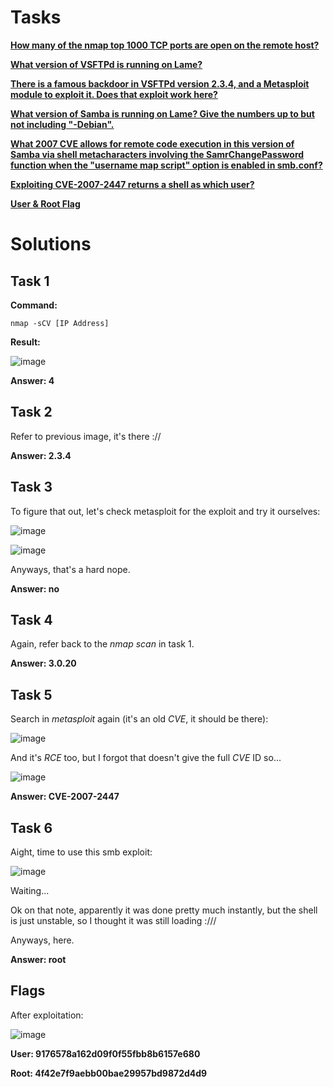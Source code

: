 # Tasks

[**How many of the nmap top 1000 TCP ports are open on the remote host?**](#task-1)

[**What version of VSFTPd is running on Lame?**](#task-2)

[**There is a famous backdoor in VSFTPd version 2.3.4, and a Metasploit module to exploit it. Does that exploit work here?**](#task-3)

[**What version of Samba is running on Lame? Give the numbers up to but not including "-Debian".**](#task-4)

[**What 2007 CVE allows for remote code execution in this version of Samba via shell metacharacters involving the SamrChangePassword function when the "username map script" option is enabled in smb.conf?**](#task-5)

[**Exploiting CVE-2007-2447 returns a shell as which user?**](#task-6)

[**User & Root Flag**](#flags)

# Solutions

## Task 1

**Command:**

``` 
nmap -sCV [IP Address]
```

**Result:**

![image](https://github.com/user-attachments/assets/527e8795-6a8d-4253-a429-d1ee0dfa3bc0)

**Answer: 4**

## Task 2

Refer to previous image, it's there ://

**Answer: 2.3.4**

## Task 3

To figure that out, let's check metasploit for the exploit and try it ourselves:

![image](https://github.com/user-attachments/assets/4349a0c8-11a9-4e94-97b2-6b51ebe5a251)

![image](https://github.com/user-attachments/assets/9775c574-9e7b-41e4-8ba6-6aafbc4712a6)

Anyways, that's a hard nope.

**Answer: no**

## Task 4

Again, refer back to the _nmap scan_ in task 1.

**Answer: 3.0.20**

## Task 5

Search in _metasploit_ again (it's an old _CVE_, it should be there):

![image](https://github.com/user-attachments/assets/cf97ea4b-3da1-4a75-a55f-93a54a0c344e)

And it's _RCE_ too, but I forgot that doesn't give the full _CVE_ ID so...

![image](https://github.com/user-attachments/assets/cec19eff-d61f-462d-9939-16d3099d6a3d)

**Answer: CVE-2007-2447**

## Task 6

Aight, time to use this smb exploit:

![image](https://github.com/user-attachments/assets/478eaa0a-7bcb-4a9f-9906-7d14ee633e2b)

Waiting...

Ok on that note, apparently it was done pretty much instantly, but the shell is just unstable, so I thought it was still loading :///

Anyways, here.

**Answer: root**

## Flags

After exploitation:

![image](https://github.com/user-attachments/assets/489edd27-45fb-43be-a951-8e5b84289d18)

**User: 9176578a162d09f0f55fbb8b6157e680**

**Root: 4f42e7f9aebb00bae29957bd9872d4d9**
